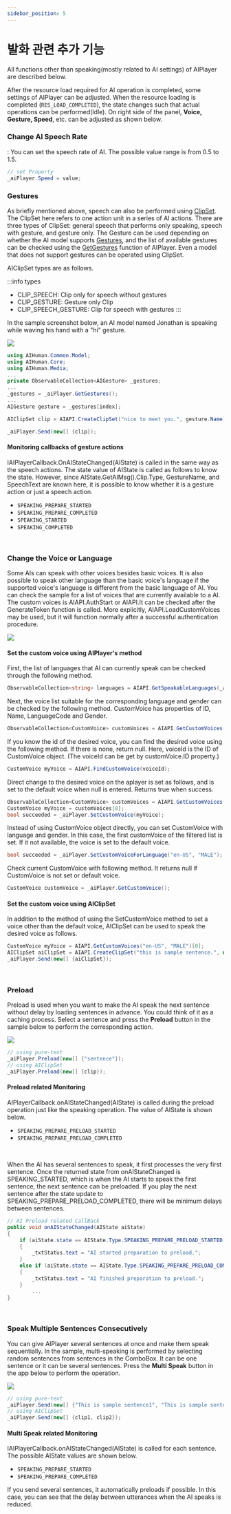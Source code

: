 ```yaml
---
sidebar_position: 5
---
```


# 발화 관련 추가 기능

All functions other than speaking(mostly related to AI settings) of AIPlayer are described below.

After the resource load required for AI operation is completed, some settings of AIPlayer can be adjusted. When the resource loading is completed (`RES_LOAD_COMPLETED`), the state changes such that actual operations can be performed(Idle). On right side of the panel, **Voice, Gesture, Speed**, etc. can be adjusted as shown below.

### Change AI Speech Rate

: You can set the speech rate of AI. The possible value range is from 0.5 to 1.5.
```csharp
// set Property
_aiPlayer.Speed = value;
```

### Gestures
As briefly mentioned above, speech can also be performed using [ClipSet](#main-class-apis). The ClipSet here refers to one action unit in a series of AI actions. There are three types of ClipSet: general speech that performs only speaking, speech with gesture, and gesture only. The Gesture can be used depending on whether the AI model supports [Gestures](#main-class-apis), and the list of available gestures can be checked using the [GetGestures](#main-class-apis) function of AIPlayer. Even a model that does not support gestures can be operated using ClipSet.

AIClipSet types are as follows.

:::info types
  - CLIP_SPEECH: Clip only for speech without gestures
  - CLIP_GESTURE: Gesture only Clip
  - CLIP_SPEECH_GESTURE: Clip for speech with gestures
:::

In the sample screenshot below, an AI model named Jonathan is speaking while waving his hand with a "hi" gesture.

<img src="/img/aihuman/windows/Jonathan_Gesture_Demo.png" />

```csharp
using AIHuman.Common.Model;
using AIHuman.Core;
using AIHuman.Media;
...
private ObservableCollection<AIGesture> _gestures;
...
_gestures = _aiPlayer.GetGestures();
...
AIGesture gesture = _gestures[index];

AIClipSet clip = AIAPI.CreateClipSet("nice to meet you.", gesture.Name);

_aiPlayer.Send(new[] {clip});
```

#### Monitoring callbacks of gesture actions

IAIPlayerCallback.OnAIStateChanged(AIState) is called in the same way as the speech actions. The state value of AIState is called as follows to know the state. However, since AIState.GetAIMsg().Clip.Type, GestureName, and SpeechText are known here, it is possible to know whether it is a gesture action or just a speech action.

- `SPEAKING_PREPARE_STARTED`
- `SPEAKING_PREPARE_COMPLETED`
- `SPEAKING_STARTED`
- `SPEAKING_COMPLETED`

<br/>

### Change the Voice or Language
Some AIs can speak with other voices besides basic voices. It is also possible to speak other language than the basic voice's language if the supported voice's language is different from the basic language of AI. You can check the sample for a list of voices that are currently available to a AI. The custom voices is AIAPI.AuthStart or AIAPI.It can be checked after the GenerateToken function is called. More explicitly, AIAPI.LoadCustomVoices may be used, but it will function normally after a successful authentication procedure.

<img src="/img/aihuman/windows/CustomVoice_GCE.png" />

<br/>

#### Set the custom voice using AIPlayer's method
First, the list of languages that AI can currently speak can be checked through the following method.

```csharp
ObservableCollection<string> languages = AIAPI.GetSpeakableLanguages(_aiPlayer.AIGender);
``` 


Next, the voice list suitable for the corresponding language and gender can be checked by the following method. CustomVoice has properties of ID, Name, LanguageCode and Gender.

```csharp
ObservableCollection<CustomVoice> customVoices = AIAPI.GetCustomVoices();
``` 

If you know the id of the desired voice, you can find the desired voice using the following method. If there is none, return null. Here, voiceId is the ID of CustomVoice object. (The voiceId can be get by customVoice.ID property.)

```csharp
CustomVoice myVoice = AIAPI.FindCustomVoice(voiceId);
``` 

Direct change to the desired voice on the aplayer is set as follows, and is set to the default voice when null is entered. Returns true when success.

```csharp
ObservableCollection<CustomVoice> customVoices = AIAPI.GetCustomVoices();
CustomVoice myVoice = customVoices[0]; 
bool succeeded = _aiPlayer.SetCustomVoice(myVoice);
```


Instead of using CustomVoice object directly, you can set CustomVoice with language and gender. In this case, the first customVoice of the filtered list is set. If it not available, the voice is set to the default voice.

```csharp
bool succeeded = _aiPlayer.SetCustomVoiceForLanguage("en-US", "MALE");
```


Check current CustomVoice with following method. It returns null if CustomVoice is not set or default voice.

```csharp
CustomVoice customVoice = _aiPlayer.GetCustomVoice();
```

#### Set the custom voice using AIClipSet
In addition to the method of using the SetCustomVoice method to set a voice other than the default voice, AIClipSet can be used to speak the desired voice as follows.

```csharp
CustomVoice myVoice = AIAPI.GetCustomVoices("en-US", "MALE")[0];
AIClipSet aiClipSet = AIAPI.CreateClipSet("this is sample sentence.", null, myVoice);
_aiPlayer.Send(new[] {aiClipSet});
``` 

<br/>

### Preload

Preload is used when you want to make the AI speak the next sentence without delay by loading sentences in advance. You could think of it as a caching process. Select a sentence and press the **Preload** button in the sample below to perform the corresponding action.

<img src="/img/aihuman/windows/Haylyn_Preload.png" />

```csharp
// using pure-text
_aiPlayer.Preload(new[] {"sentence"});
// using AIClipSet
_aiPlayer.Preload(new[] {clip});
```

#### Preload related Monitoring 

AIPlayerCallback.onAIStateChanged(AIState) is called during the preload operation just like the speaking operation. The value of AIState is shown below.

- `SPEAKING_PREPARE_PRELOAD_STARTED`
- `SPEAKING_PREPARE_PRELOAD_COMPLETED`

<br/>

When the AI has several sentences to speak, it first processes the very first sentence. Once the returned state from onAIStateChanged is SPEAKING_STARTED, which is when the AI starts to speak the first sentence, the next sentence can be preloaded. If you play the next sentence after the state update to SPEAKING_PREPARE_PRELOAD_COMPLETED, there will be minimum delays between sentences. 

```csharp
// AI Preload related CallBack
public void onAIStateChanged(AIState aiState)
{
    if (aiState.state == AIState.Type.SPEAKING_PREPARE_PRELOAD_STARTED)
    {
        _txtStatus.text = "AI started preparation to preload.";
    }
    else if (aiState.state == AIState.Type.SPEAKING_PREPARE_PRELOAD_COMPLETED)
    {
        _txtStatus.text = "AI finished preparation to preload.";
    }
    	...
}
```

<br/>

### Speak Multiple Sentences Consecutively

You can give AIPlayer several sentences at once and make them speak sequentially. In the sample, multi-speaking is performed by selecting random sentences from sentences in the ComboBox. It can be one sentence or it can be several sentences. Press the **Multi Speak** button in the app below to perform the operation.

<img src="/img/aihuman/windows/Haylyn_MultiSpeak.png" />

```csharp
// using pure-text
_aiPlayer.Send(new[] {"This is sample sentence1", "This is sample sentence2"});
// using AIClipSet
_aiPlayer.Send(new[] {clip1, clip2});
```

#### Multi Speak related Monitoring

IAIPlayerCallback.onAIStateChanged(AIState) is called for each sentence. The possible AIState values are shown below. 

- `SPEAKING_PREPARE_STARTED`
- `SPEAKING_PREPARE_COMPLETED`

If you send several sentences, it automatically preloads if possible. In this case, you can see that the delay between utterances when the AI speaks is reduced.
